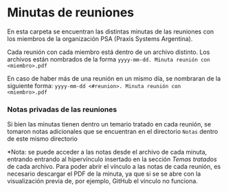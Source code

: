 # Minutas de reuniones 
En esta carpeta se encuentran las distintas minutas de las reuniones con los miembros de la organización PSA (Praxis Systems Argentina). 

Cada reunión con cada miembro está dentro de un archivo distinto. Los archivos están nombrados de la forma 
`yyyy-mm-dd. Minuta reunión con <miembro>.pdf`

En caso de haber más de una reunión en un mismo día, se nombraran de la siguiente forma:
`yyyy-mm-dd <#reunion>. Minuta reunión con <miembro>.pdf`

### Notas privadas de las reuniones
Si bien las minutas tienen dentro un temario tratado en cada reunión, se tomaron notas adicionales que se encuentran en 
el directorio `Notas` dentro de este mismo directorio

*Nota: se puede acceder a las notas desde el archivo de cada minuta, entrando entrando al hipervínculo insertado en la
sección _Temas tratados_ de cada archivo.
Para poder abrir el vínculo a las notas de cada reunión, es necesario descargar el PDF de la minuta, ya que si
se se abre con la visualización previa de, por ejemplo, GitHub el vínculo no funciona. 
